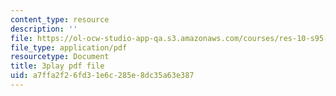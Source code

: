 ```yaml
---
content_type: resource
description: ''
file: https://ol-ocw-studio-app-qa.s3.amazonaws.com/courses/res-10-s95-physics-of-covid-19-transmission-fall-2020/a7ffa2f26fd31e6c285e8dc35a63e387_wfLISAzXYns.pdf
file_type: application/pdf
resourcetype: Document
title: 3play pdf file
uid: a7ffa2f2-6fd3-1e6c-285e-8dc35a63e387
---
```

